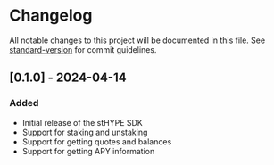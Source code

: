 # Changelog

All notable changes to this project will be documented in this file. See [standard-version](https://github.com/conventional-changelog/standard-version) for commit guidelines.

## [0.1.0] - 2024-04-14

### Added
- Initial release of the stHYPE SDK
- Support for staking and unstaking
- Support for getting quotes and balances
- Support for getting APY information 

